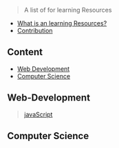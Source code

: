 
> A  list of for learning Resources

- [What is an learning Resources?](what.md)
- [Contribution](contribution.md)

## Content
- [Web Development](#web-development)
- [Computer Science](#computer-science)

## Web-Development

>[javaScript](https://github.com/Aniket965/learn-javascript)

## Computer Science




